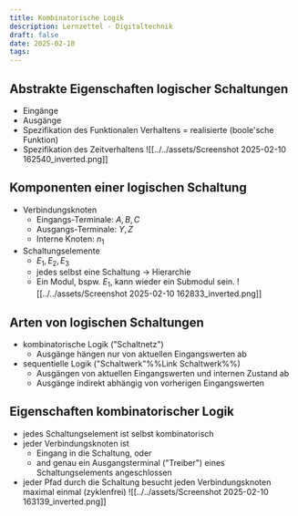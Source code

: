 ```yaml
---
title: Kombinatorische Logik
description: Lernzettel - Digitaltechnik
draft: false
date: 2025-02-10
tags:
---
```

## Abstrakte Eigenschaften logischer Schaltungen
- Eingänge
- Ausgänge
- Spezifikation des Funktionalen Verhaltens = realisierte (boole'sche Funktion)
- Spezifikation des Zeitverhaltens
![[../../assets/Screenshot 2025-02-10 162540_inverted.png]]
## Komponenten einer logischen Schaltung
- Verbindungsknoten
	- Eingangs-Terminale: $A,B,C$
	- Ausgangs-Terminale: $Y,Z$
	- Interne Knoten: $n_1$
- Schaltungselemente
	- $E_1,E_2,E_3$
	- jedes selbst eine Schaltung $\rightarrow$ Hierarchie
	- Ein Modul, bspw. $E_1$, kann wieder ein Submodul sein.
![[../../assets/Screenshot 2025-02-10 162833_inverted.png]]
## Arten von logischen Schaltungen
- kombinatorische Logik ("Schaltnetz")
	- Ausgänge hängen nur von aktuellen Eingangswerten ab
- sequentielle Logik ("Schaltwerk"%%Link Schaltwerk%%)
	- Ausgängen von aktuellen Eingangswerten und internen Zustand ab
	- Ausgänge indirekt abhängig von vorherigen Eingangswerten

## Eigenschaften kombinatorischer Logik
- jedes Schaltungselement ist selbst kombinatorisch
- jeder Verbindungsknoten ist
	- Eingang in die Schaltung, oder
	- and genau ein Ausgangsterminal ("Treiber") eines Schaltungselements angeschlossen
- jeder Pfad durch die Schaltung besucht jeden Verbindungsknoten maximal einmal (zyklenfrei)
![[../../assets/Screenshot 2025-02-10 163139_inverted.png]]
